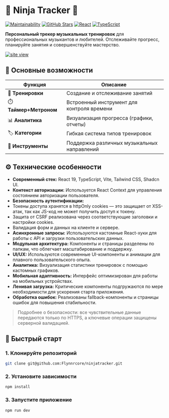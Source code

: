 # 🎵 Ninja Tracker 🎵

[![Maintainability](https://qlty.sh/badges/b6125dc0-85ac-41f3-8270-ae761025c432/maintainability.svg)](https://qlty.sh/gh/Flynnrcore/projects/ninjatracker)
[![GitHub Stars](https://img.shields.io/github/stars/Flynnrcore/ninjatracker?style=social)](https://github.com/Flynnrcore/ninjatracker/stargazers)
[![React](https://img.shields.io/badge/React-19-%2361DAFB)](https://react.dev/)
[![TypeScript](https://img.shields.io/badge/TypeScript-5.0-%233178C6)](https://www.typescriptlang.org/)

**Персональный трекер музыкальных тренировок** для профессиональных музыкантов и любителей.
Отслеживайте прогресс, планируйте занятия и совершенствуйте мастерство.

[![site view](https://i.postimg.cc/hjjqMV1z/temp-Image-QClbe-S.avif)](https://ninjatracker.vercel.app)

## 🌟 Основные возможности

| Функция                | Описание                                    |
| ---------------------- | ------------------------------------------- |
| 🎯 **Тренировки**      | Создание и отслеживание занятий             |
| ⏱️ **Таймер+Метроном** | Встроенный инструмент для контроля времени  |
| 📊 **Аналитика**       | Визуализация прогресса (графики, отчеты)    |
| 🏷️ **Категории**       | Гибкая система типов тренировок             |
| 🎸 **Инструменты**     | Поддержка различных музыкальных направлений |

## ⚙️ Технические особенности

- **Современный стек:**
React 19, TypeScript, Vite, Tailwind CSS, Shadcn UI.
- **Контекст авторизации:**
Используется React Context для управления состоянием авторизации пользователя.
- **Безопасность аутентификации:**
- Токены доступа хранятся в httpOnly cookies — это защищает от XSS-атак,
  так как JS-код не может получить доступ к токену.
- Защита от CSRF реализована через соответствующие заголовки и настройки cookies.
- Валидация форм и данных на клиенте и сервере.
- **Асинхронные запросы:**
Используются кастомные React-хуки для работы с API и загрузки пользовательских данных.
- **Модульная архитектура:**
Компоненты и страницы разделены по папкам, что облегчает масштабирование и поддержку.
- **UI/UX:**
Используются современные UI-компоненты и анимации для плавного пользовательского опыта.
- **Аналитика:**
Визуализация статистики тренировок с помощью кастомных графиков.
- **Мобильная адаптивность:**
Интерфейс оптимизирован для работы на мобильных устройствах.
- **Ленивая загрузка:**
Критические компоненты подгружаются по мере необходимости для ускорения старта приложения.
- **Обработка ошибок:**
Реализованы fallback-компоненты и страницы ошибок для повышения стабильности.

> Подробнее о безопасности: все чувствительные данные передаются только по HTTPS,
а ключевые операции защищены серверной валидацией.

## 🚀 Быстрый старт

### 1. Клонируйте репозиторий

```bash
git clone git@github.com:Flynnrcore/ninjatracker.git
```

### 2. Установите зависимости

```bash
npm install
```

### 3. Запустите приложение

```bash
npm run dev
```
